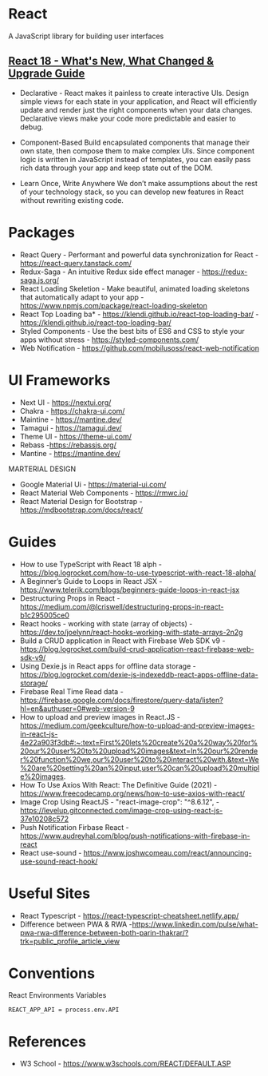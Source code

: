 # React

A JavaScript library for building user interfaces

## [React 18 - What's New, What Changed & Upgrade Guide](https://www.youtube.com/watch?v=N0DhCV_-Qbg)

- Declarative - React makes it painless to create interactive UIs. Design simple views for each state in your application, and React will efficiently update and render just the right components when your data changes.
  Declarative views make your code more predictable and easier to debug.

- Component-Based Build encapsulated components that manage their own state, then compose them to make complex UIs.
  Since component logic is written in JavaScript instead of templates, you can easily pass rich data through your app and keep state out of the DOM.

- Learn Once, Write Anywhere We don’t make assumptions about the rest of your technology stack, so you can develop new features in React without rewriting existing code.



# Packages

- React Query - Performant and powerful data synchronization for React - https://react-query.tanstack.com/
- Redux-Saga - An intuitive Redux side effect manager - https://redux-saga.js.org/
- React Loading Skeletion - Make beautiful, animated loading skeletons that automatically adapt to your app - https://www.npmjs.com/package/react-loading-skeleton
- React Top Loading ba\* - https://klendi.github.io/react-top-loading-bar/ - https://klendi.github.io/react-top-loading-bar/
- Styled Components - Use the best bits of ES6 and CSS to style your apps without stress - https://styled-components.com/
- Web Notification - https://github.com/mobilusoss/react-web-notification

# UI Frameworks

- Next UI - https://nextui.org/
- Chakra - https://chakra-ui.com/
- Maintine - https://mantine.dev/
- Tamagui - https://tamagui.dev/
- Theme UI - https://theme-ui.com/
- Rebass -https://rebassjs.org/
- Mantine - https://mantine.dev/

MARTERIAL DESIGN

- Google Material Ui - https://material-ui.com/
- React Material Web Components - https://rmwc.io/
- React Material Design for Bootstrap - https://mdbootstrap.com/docs/react/


# Guides

- How to use TypeScript with React 18 alph - https://blog.logrocket.com/how-to-use-typescript-with-react-18-alpha/
- A Beginner’s Guide to Loops in React JSX -https://www.telerik.com/blogs/beginners-guide-loops-in-react-jsx
- Destructuring Props in React - https://medium.com/@lcriswell/destructuring-props-in-react-b1c295005ce0
- React hooks - working with state (array of objects) - https://dev.to/joelynn/react-hooks-working-with-state-arrays-2n2g
- Build a CRUD application in React with Firebase Web SDK v9 - https://blog.logrocket.com/build-crud-application-react-firebase-web-sdk-v9/
- Using Dexie.js in React apps for offline data storage - https://blog.logrocket.com/dexie-js-indexeddb-react-apps-offline-data-storage/
- Firebase Real Time Read data - https://firebase.google.com/docs/firestore/query-data/listen?hl=en&authuser=0#web-version-9
- How to upload and preview images in React.JS - https://medium.com/geekculture/how-to-upload-and-preview-images-in-react-js-4e22a903f3db#:~:text=First%20lets%20create%20a%20way%20for%20our%20user%20to%20upload%20images&text=In%20our%20render%20function%20we,our%20user%20to%20interact%20with.&text=We%20are%20setting%20an%20input,user%20can%20upload%20multiple%20images.
- How To Use Axios With React: The Definitive Guide (2021) - https://www.freecodecamp.org/news/how-to-use-axios-with-react/
- Image Crop Using ReactJS - "react-image-crop": "^8.6.12", - https://levelup.gitconnected.com/image-crop-using-react-js-37e10208c572
- Push Notification Firbase React - https://www.audreyhal.com/blog/push-notifications-with-firebase-in-react
- React use-sound - https://www.joshwcomeau.com/react/announcing-use-sound-react-hook/

# Useful Sites

- React Typescript - https://react-typescript-cheatsheet.netlify.app/
- Difference between PWA & RWA -https://www.linkedin.com/pulse/what-pwa-rwa-difference-between-both-parin-thakrar/?trk=public_profile_article_view


# Conventions

React Environments Variables

```
REACT_APP_API = process.env.API
```
# References

- W3 School - https://www.w3schools.com/REACT/DEFAULT.ASP
